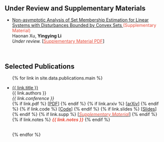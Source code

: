 <h1 id="publications"></h1>

<h2 style="margin: 60px 0px -15px;">Under Review and Supplementary Materials</h2>

<br>
<ul>


 <li>
<a href="https://yingying.li/files/SMEconvex.pdf">Non-asymptotic Analysis of Set Membership Estimation for Linear Systems with Disturbances Bounded by Convex Sets <a style="color:#e74d3c">(Supplementary Material)</a></a>
  <br>
   Haonan Xu, <strong>Yingying Li</strong>
  <br>
   <em>Under review.</em> 
   [<a href="https://yingying.li/files/SMEconvex.pdf" style="color:#e74d3c">Supplementary Material PDF</a>]  
</li>
</ul>

<h2 style="margin: 60px 0px -15px;">Selected Publications</h2>

<br>
<ul>

{% for link in site.data.publications.main %}

 <li>
<a href="{{ link.pdf }}">{{ link.title }}</a>
  <br>
   {{ link.authors }}
  <br>
   <em>{{ link.conference }}</em> 
   <br>
   {% if link.pdf %} 
   [<a href="{{ link.pdf }}">PDF</a>]  
   {% endif %}
   {% if link.arxiv %} 
   [<a href="{{ link.arxiv }}">arXiv</a>]  
   {% endif %}
   {% if link.code %} 
   [<a href="{{ link.code }}">Code</a>]  
   {% endif %}
   {% if link.slides %} 
   [<a href="{{ link.code }}">Slides</a>]  
   {% endif %}
   {% if link.supp %} 
   [<a href="{{ link.supp }}"><i style="color:#e74d3c">Supplementary Material</i></a>]  
   {% endif %}
   {% if link.notes %} 
      <strong> <i style="color:#e74d3c">{{ link.notes }}</i></strong>
   {% endif %}
</li>
<br>

{% endfor %}

</ul>
